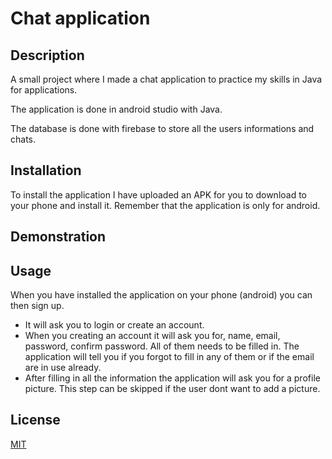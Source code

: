 # Chat application
## Description
A small project where I made a chat application to practice my skills in Java for applications.

The application is done in android studio with Java.

The database is done with firebase to store all the users informations and chats.

## Installation
To install the application I have uploaded an APK for you to download to your phone and install it.
Remember that the application is only for android.

## Demonstration

## Usage
When you have installed the application on your phone (android) you can then sign up.

- It will ask you to login or create an account.
- When you creating an account it will ask you for, name, email, password, confirm password. All of them needs to be filled in. The application will tell you if you forgot to fill in any of them or if the email are in use already.
- After filling in all the information the application will ask you for a profile picture. This step can be skipped if the user dont want to add a picture.

## License
[MIT](https://choosealicense.com/licenses/mit/)
